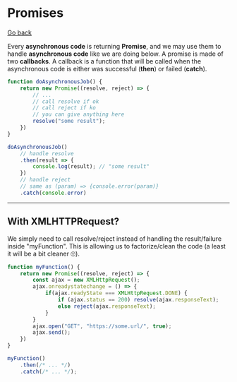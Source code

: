 # Promises

[Go back](../index.md#rest-api)

Every **asynchronous code** is returning **Promise**, and we may use them to handle **asynchronous code** like we are doing below. A promise is made of two **callbacks**. A callback is a function that will be called when the asynchronous code is either was successful (**then**) or failed (**catch**).

```js
function doAsynchronousJob() {
    return new Promise((resolve, reject) => {
        // ...
        // call resolve if ok
        // call reject if ko
        // you can give anything here
        resolve("some result");
    })
}

doAsynchronousJob()
    // handle resolve
    .then(result => {
        console.log(result); // "some result"
    })
    // handle reject
    // same as (param) => {console.error(param)}
    .catch(console.error)
```

<hr class="sl">

## With XMLHTTPRequest?

We simply need to call resolve/reject instead of handling the result/failure inside "myFunction". This is allowing us to factorize/clean the code (a least it will be a bit cleaner 🙄).

```js
function myFunction() {
    return new Promise((resolve, reject) => {
        const ajax = new XMLHttpRequest();
        ajax.onreadystatechange = () => {
            if(ajax.readyState === XMLHttpRequest.DONE) {
                if (ajax.status == 200) resolve(ajax.responseText);
                else reject(ajax.responseText);
            }
        }
        ajax.open("GET", "https://some.url/", true);
        ajax.send();
    })
}

myFunction()
    .then(/* ... */)
    .catch(/* ... */);
```